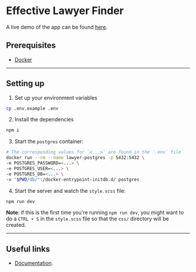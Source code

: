 # Effective Lawyer Finder

A live demo of the app can be found [here](https://lawyers-finder.herokuapp.com/).

## Prerequisites

* [Docker](https://www.docker.com/)

---

## Setting up

1. Set up your environment variables

  ```bash
  cp .env.example .env
  ```

2. Install the dependencies

  ```bash
  npm i
  ```

3. Start the `postgres` container:


  ```bash
  # The corresponding values for `<...>` are found in the `.env` file
  docker run --rm --name lawyer-postgres -p 5432:5432 \
  -e POSTGRES_PASSWORD=<...> \
  -e POSTGRES_USER=<...> \
  -e POSTGRES_DB=<...> \
  -v "$PWD/db/":/docker-entrypoint-initdb.d/ postgres
```

4. Start the server and watch the `style.scss` file:

  ```bash
  npm run dev
   ```

**Note**: if this is the first time you're running `npm run dev`, you might want to do a `CTRL + S` in the `style.scss` file so that the `css/` directory will be created.


---

## Useful links

* [Documentation](https://docs.google.com/document/d/1zd0phI7jGdtmJvWWq777okt7BKjt3QUyxmUIgtPkPbY/edit#).